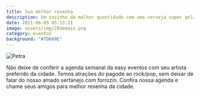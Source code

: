 ```yaml
---
title: Sua melhor resenha
description: Um sozinho da melhor quantidade com uma cerveja super gelada a partir de quarta
date: 2021-06-05 05:13:21
image: assets/img/20demaio.png
category: eventos
background: "#7D669E"
---
```

![Petra](/assets/img/20demaio.png)

Não deixe de conferir a agenda semanal da easy eventos com seu artista preferido da cidade. Temos atrações do pagode ao rock/pop, sem deixar de falar do nosso amado sertanejo com forrozin.
Confira nossa agenda e chame seus amigos para melhor resenha da cidade.